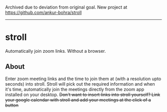 Archived due to deviation from original goal. New project at https://github.com/ankur-bohra/stroll






___
# stroll
Automatically join zoom links. Without a browser.


## About
Enter zoom meeting links and the time to join them at (with a resolution upto seconds) into stroll. Stroll will pick out the required information and when it's time, automatically join the meetings directly from the zoom app installed on your desktop. ~~Don't want to insert links into stroll yourself? Link your google calendar with stroll and add your meetings at the click of a button~~
